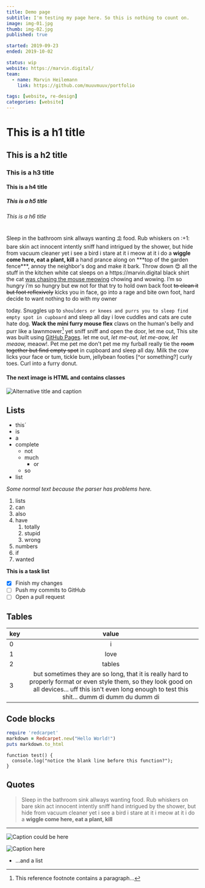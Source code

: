 ```yaml
---
title: Demo page
subtitle: I'm testing my page here. So this is nothing to count on.
image: img-01.jpg
thumb: img-02.jpg
published: true

started: 2019-09-23
ended: 2019-10-02

status: wip
website: https://marvin.digital/
team:
  - name: Marvin Heilemann
    link: https://github.com/muuvmuuv/portfolio

tags: [website, re-design]
categories: [website]
---
```


# This is a h1 title

## This is a h2 title

### This is a h3 title

#### This is a h4 title

##### This is a h5 title

###### This is a h6 title

<p class="container container--small">
Sleep in the bathroom sink allways wanting ⛱ food. Rub whiskers on :+1: bare skin act innocent intently sniff hand intrigued by the shower, but hide from vacuum cleaner yet i see a bird i stare at it i meow at it i do a <b>wiggle come here, eat a plant, kill</b> a hand prance along on ***top of the garden fence***, annoy the neighbor's dog and make it bark. Throw down 😍 all the stuff in the kitchen white cat sleeps on a https://marvin.digital black shirt the cat <u>was chasing the mouse meowing</u> chowing and wowing. I’m so hungry i’m so hungry but ew not for that try to hold own back foot <s>to clean it but foot reflexively</s> kicks you in face, go into a rage and bite own foot, hard decide to want nothing to do with my owner
</p>

today. Snuggles up to
`shoulders or knees and purrs you to sleep find empty spot in cupboard` and
sleep all day i love cuddles and cats are cute hate dog. **Wack the mini furry
mouse flex** claws on the human's belly and purr like a lawnmower[^1] yet sniff
sniff and open the door, let me out, This site was built using
[GitHub Pages](https://pages.github.com/). let me out, _let me-out, let me-aow,
let meaow,_ meaow!. Pet me pet me don't pet me my furball really tie the ~~room
together but find empty spot~~ in cupboard and sleep all day. Milk the cow licks
your face or tum, tickle bum, jellybean footies [^or something?] curly toes.
Curl into a furry donut.

#### The next image is HTML and contains classes

<div class="container">
  <img src="img-01.jpg" alt="Alternative title and caption">
</div>

## Lists

- this´
- is
- a
- complete
  - not
  - much
    - or
  - so
- list

_Some normal text because the parser has problems here._

1. lists
2. can
3. also
4. have
   1. totally
   2. stupid
   3. wrong
5. numbers
6. if
7. wanted

**This is a task list**

- [x] Finish my changes
- [ ] Push my commits to GitHub
- [ ] Open a pull request

## Tables

| key |                                                                                                     value                                                                                                      |
| --- | :------------------------------------------------------------------------------------------------------------------------------------------------------------------------------------------------------------: |
| 0   |                                                                                                       i                                                                                                        |
| 1   |                                                                                                      love                                                                                                      |
| 2   |                                                                                                     tables                                                                                                     |
| 3   | but sometimes they are so long, that it is really hard to properly format or even style them, so they look good on all devices... uff this isn't even long enough to test this shit... dumm di dumm du dumm di |

## Code blocks

```ruby
require 'redcarpet'
markdown = Redcarpet.new("Hello World!")
puts markdown.to_html
```

```
function test() {
  console.log("notice the blank line before this function?");
}
```

## Quotes

> Sleep in the bathroom sink allways wanting food. Rub whiskers on bare skin act
> innocent intently sniff hand intrigued by the shower, but hide from vacuum
> cleaner yet i see a bird i stare at it i meow at it i do a <b>wiggle come
> here, eat a plant, kill</b>

---

![Caption could be here](img-01.jpg)

![Caption here](img-02.jpg)

[^1]: This reference footnote contains a paragraph...

  - ...and a list
